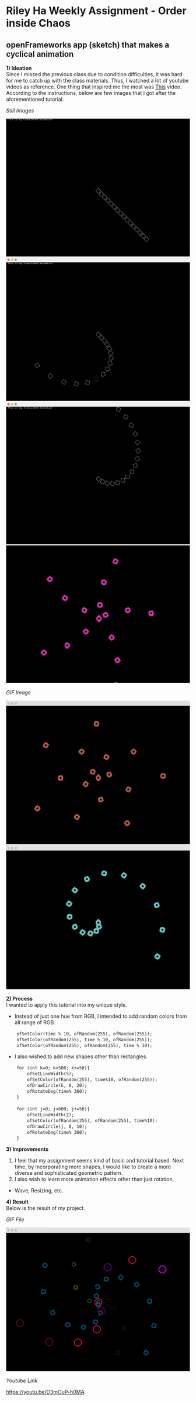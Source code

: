 # Riley Ha Weekly Assignment - Order inside Chaos

## openFrameworks app (sketch) that makes a cyclical animation

**1) Ideation** <br> 
Since I missed the previous class due to condition difficulties, it was hard for me to catch up with the class materials. Thus, I watched a lot of youtube videos as reference.
One thing that inspired me the most was [This](https://www.youtube.com/watch?v=5N12MPK1aC4) video. 
According to the instructions, below are few images that I got after the aforementioned tutorial.

*Still Images* <br>

![](Images/tutorial1.png)
![](Images/tutorial2.png)
![](Images/tutorial3.png)
![](Images/tutorial4.png)

*GIF Image* <br>

![](Images/tutorial5.gif)
![](Images/tutorial6.gif)


**2) Process** <br>
I wanted to apply this tutorial into my unique style. 
- Instead of just one hue from RGB, I intended to add random colors from all range of RGB.
```
    ofSetColor(time % 10, ofRandom(255), ofRandom(255));
    ofSetColor(ofRandom(255), time % 10, ofRandom(255));
    ofSetColor(ofRandom(255), ofRandom(255), time % 10);

```
- I also wished to add new shapes other than rectangles.
```
    for (int k=0; k<500; k+=50){
        ofSetLineWidth(5);
        ofSetColor(ofRandom(255), time%10, ofRandom(255));
        ofDrawCircle(k, 0, 20);
        ofRotateDeg(time% 360);
    }
    
    for (int j=0; j<600; j+=50){
        ofSetLineWidth(2);
        ofSetColor(ofRandom(255), ofRandom(255), time%10);
        ofDrawCircle(j, 0, 10);
        ofRotateDeg(time% 360);
    }
```

**3) Improvements** <br>
1) I feel that my assignment seems kind of basic and tutorial based. Next time, by incorporating more shapes, I would like to create a more diverse and sophisticated geometric pattern. 
2) I also wish to learn more animation effects other than just rotation. 
- Wave, Resizing, etc.

**4) Result** <br>
Below is the result of my project.

*GIF File* <br>

![](Images/result3.gif)

*Youtube Link* <br>

https://youtu.be/D3mOuP-h0MA

